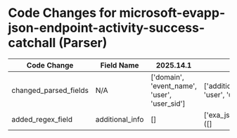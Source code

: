 # Code Changes for microsoft-evapp-json-endpoint-activity-success-catchall (Parser)

| Code Change | Field Name | 2025.14.1 | 2025.15.1 |
|-------------|------------|-----------|------------|
| changed_parsed_fields | N/A | ['domain', 'event_name', 'user', 'user_sid'] | ['additional_info', 'domain', 'event_name', 'user', 'user_sid'] |
| added_regex_field | additional_info | [] | ['exa_json_path=$.StringInserts,exa_regex=(\[\]|.+?"({additional_info}[^"]+))'] |
